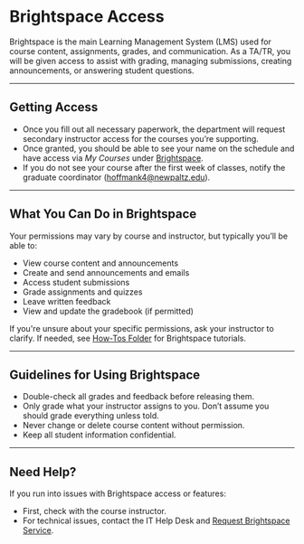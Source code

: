 # Brightspace Access

Brightspace is the main Learning Management System (LMS) used for course content, assignments, grades, and communication. As a TA/TR, you will be given access to assist with grading, managing submissions, creating announcements, or answering student questions.

---
## Getting Access

- Once you fill out all necessary paperwork, the department will request secondary instructor access for the courses you’re supporting.
- Once granted, you should be able to see your name on the schedule and have access via *My Courses* under [Brightspace](https://mylearning.suny.edu/). 
- If you do not see your course after the first week of classes, notify the graduate coordinator ([hoffmank4@newpaltz.edu](mailto:hoffmank4@newpaltz.edu)).

---
## What You Can Do in Brightspace

Your permissions may vary by course and instructor, but typically you’ll be able to:

- View course content and announcements
- Create and send announcements and emails
- Access student submissions
- Grade assignments and quizzes
- Leave written feedback
- View and update the gradebook (if permitted)

If you're unsure about your specific permissions, ask your instructor to clarify. If needed, see [How-Tos Folder](/5%20Resources/How-Tos/How-To%20Access%20Course%20in%20Brightspace.md) for Brightspace tutorials.

---
## Guidelines for Using Brightspace

- Double-check all grades and feedback before releasing them.
- Only grade what your instructor assigns to you. Don’t assume you should grade everything unless told.
- Never change or delete course content without permission.
- Keep all student information confidential.

---
## Need Help?

If you run into issues with Brightspace access or features:

- First, check with the course instructor.
- For technical issues, contact the IT Help Desk and [Request Brightspace Service](https://newpaltz.teamdynamix.com/TDClient/1905/Portal/Requests/ServiceDet?ID=51541).

